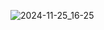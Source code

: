 
![2024-11-25_16-25](https://github.com/user-attachments/assets/60d1988c-9ed3-4f65-8e73-78320c390604)
